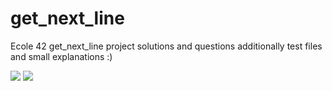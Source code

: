 # get_next_line
Ecole 42 get_next_line project solutions and questions additionally test files and small explanations :)

![](https://i.hizliresim.com/d3jwddp.png)
![](https://i.hizliresim.com/d3jwddp.png)
